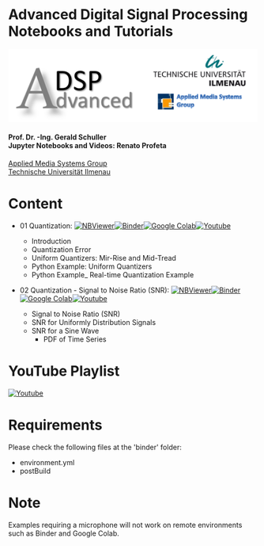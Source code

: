 # Advanced Digital Signal Processing <br> Notebooks and Tutorials
<p align="center">
    <img src="./images/adsp_logo.png">
</p>

#### Prof. Dr. -Ing. Gerald Schuller <br> Jupyter Notebooks and Videos: Renato Profeta
[Applied Media Systems Group](https://www.tu-ilmenau.de/en/applied-media-systems-group/) <br>
[Technische Universität Ilmenau](https://www.tu-ilmenau.de/)

# Content
- 01 Quantization: [![NBViewer](https://badgen.net/badge/Launch/on%20NBViewer/blue?icon=terminal)](https://nbviewer.jupyter.org/github/GuitarsAI/ADSP_Tutorials/blob/master/ADSP_01_Quantization.ipynb)[![Binder](https://mybinder.org/badge_logo.svg)](https://mybinder.org/v2/gh/GuitarsAI/ADSP_Tutorials/master?filepath=ADSP_01_Quantization.ipynb)[![Google Colab](https://badgen.net/badge/Launch/on%20Google%20Colab/black?icon=terminal)](https://colab.research.google.com/github/GuitarsAI/ADSP_Tutorials/blob/master/ADSP_01_Quantization.ipynb)[![Youtube](https://badgen.net/badge/Launch/on%20YouTube/red?icon=terminal)](https://youtu.be/gFCjY9tNg3s)

  - Introduction
  - Quantization Error
  - Uniform Quantizers: Mir-Rise and Mid-Tread
  - Python Example: Uniform Quantizers
  - Python Example_ Real-time Quantization Example
  
- 02 Quantization - Signal to Noise Ratio (SNR): [![NBViewer](https://badgen.net/badge/Launch/on%20NBViewer/blue?icon=terminal)](https://nbviewer.jupyter.org/github/GuitarsAI/ADSP_Tutorials/blob/master/ADSP_02_Quantization_SNR.ipynb)[![Binder](https://mybinder.org/badge_logo.svg)](https://mybinder.org/v2/gh/GuitarsAI/ADSP_Tutorials/master?filepath=ADSP_02_Quantization_SNR.ipynb)[![Google Colab](https://badgen.net/badge/Launch/on%20Google%20Colab/black?icon=terminal)](https://colab.research.google.com/github/GuitarsAI/ADSP_Tutorials/blob/master/ADSP_02_Quantization_SNR.ipynb)[![Youtube](https://badgen.net/badge/Launch/on%20YouTube/red?icon=terminal)](https://youtu.be/-4Dx7FpEAoc)

  - Signal to Noise Ratio (SNR)
  - SNR for Uniformly Distribution Signals
  - SNR for a Sine Wave
    - PDF of Time Series
  
  
 # YouTube Playlist
 [![Youtube](https://badgen.net/badge/Launch/on%20YouTube/red?icon=terminal)](https://www.youtube.com/playlist?list=PL6QnpHKwdPYjbDezYkAE-sAQ5MOpYeqM6)
 

# Requirements
Please check the following files at the 'binder' folder:
  - environment.yml
  - postBuild
  
 # Note
 Examples requiring a microphone will not work on remote environments such as Binder and Google Colab. 
